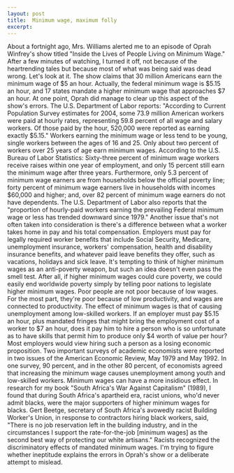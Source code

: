 ```yaml
---
layout: post
title:  Minimum wage, maximum folly
excerpt:
---
```












About a fortnight ago, Mrs. Williams alerted me to an episode of Oprah Winfrey's show titled "Inside the Lives of People Living on Minimum Wage." After a few minutes of watching, I turned it off, not because of the heartrending tales but because most of what was being said was dead wrong. Let's look at it. The show claims that 30 million Americans earn the minimum wage of $5 an hour. Actually, the federal minimum wage is $5.15 an hour, and 17 states mandate a higher minimum wage that approaches $7 an hour. At one point, Oprah did manage to clear up this aspect of the show's errors. The U.S. Department of Labor reports: "According to Current Population Survey estimates for 2004, some 73.9 million American workers were paid at hourly rates, representing 59.8 percent of all wage and salary workers. Of those paid by the hour, 520,000 were reported as earning exactly $5.15." Workers earning the minimum wage or less tend to be young, single workers between the ages of 16 and 25. Only about two percent of workers over 25 years of age earn minimum wages. According to the U.S. Bureau of Labor Statistics: Sixty-three percent of minimum wage workers receive raises within one year of employment, and only 15 percent still earn the minimum wage after three years. Furthermore, only 5.3 percent of minimum wage earners are from households below the official poverty line; forty percent of minimum wage earners live in households with incomes $60,000 and higher; and, over 82 percent of minimum wage earners do not have dependents. The U.S. Department of Labor also reports that the "proportion of hourly-paid workers earning the prevailing Federal minimum wage or less has trended downward since 1979." Another issue that's not often taken into consideration is there's a difference between what a worker takes home in pay and his total compensation. Employers must pay for legally required worker benefits that include Social Security, Medicare, unemployment insurance, workers' compensation, health and disability insurance benefits, and whatever paid leave benefits they offer, such as vacations, holidays and sick leave. It's tempting to think of higher minimum wages as an anti-poverty weapon, but such an idea doesn't even pass the smell test. After all, if higher minimum wages could cure poverty, we could easily end worldwide poverty simply by telling poor nations to legislate higher minimum wages. Poor people are not poor because of low wages. For the most part, they're poor because of low productivity, and wages are connected to productivity. The effect of minimum wages is that of causing unemployment among low-skilled workers. If an employer must pay $5.15 an hour, plus mandated fringes that might bring the employment cost of a worker to $7 an hour, does it pay him to hire a person who is so unfortunate as to have skills that permit him to produce only $4 worth of value per hour? Most employers would view hiring such a person as a losing economic proposition. Two important surveys of academic economists were reported in two issues of the American Economic Review, May 1979 and May 1992. In one survey, 90 percent, and in the other 80 percent, of economists agreed that increasing the minimum wage causes unemployment among youth and low-skilled workers. Minimum wages can have a more insidious effect. In research for my book "South Africa's War Against Capitalism" (1989), I found that during South Africa's apartheid era, racist unions, who'd never admit blacks, were the major supporters of higher minimum wages for blacks. Gert Beetge, secretary of South Africa's avowedly racist Building Worker's Union, in response to contractors hiring black workers, said, "There is no job reservation left in the building industry, and in the circumstances I support the rate-for-the-job [minimum wages] as the second best way of protecting our white artisans." Racists recognized the discriminatory effects of mandated minimum wages. I'm trying to figure whether ineptitude explains the errors in Oprah's show or a deliberate attempt to mislead.



